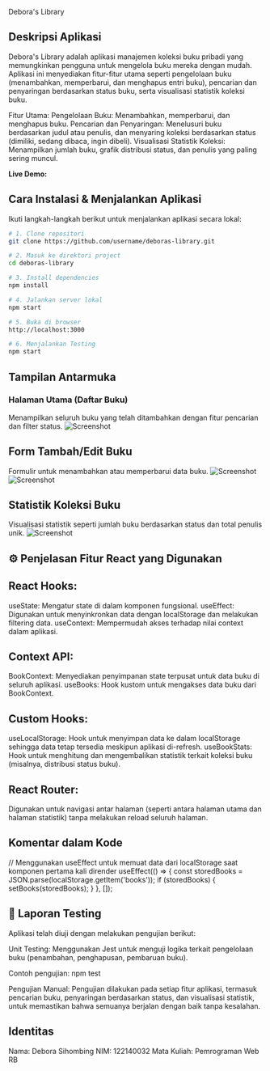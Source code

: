 Debora's Library

## Deskripsi Aplikasi
Debora's Library adalah aplikasi manajemen koleksi buku pribadi yang memungkinkan pengguna untuk mengelola buku mereka dengan mudah. Aplikasi ini menyediakan fitur-fitur utama seperti pengelolaan buku (menambahkan, memperbarui, dan menghapus entri buku), pencarian dan penyaringan berdasarkan status buku, serta visualisasi statistik koleksi buku.

Fitur Utama:
Pengelolaan Buku: Menambahkan, memperbarui, dan menghapus buku.
Pencarian dan Penyaringan: Menelusuri buku berdasarkan judul atau penulis, dan menyaring koleksi berdasarkan status (dimiliki, sedang dibaca, ingin dibeli).
Visualisasi Statistik Koleksi: Menampilkan jumlah buku, grafik distribusi status, dan penulis yang paling sering muncul.

**Live Demo:** 

## Cara Instalasi & Menjalankan Aplikasi

Ikuti langkah-langkah berikut untuk menjalankan aplikasi secara lokal:

```bash
# 1. Clone repositori
git clone https://github.com/username/deboras-library.git

# 2. Masuk ke direktori project
cd deboras-library

# 3. Install dependencies
npm install

# 4. Jalankan server lokal
npm start

# 5. Buka di browser
http://localhost:3000

# 6. Menjalankan Testing
npm start
```

## Tampilan Antarmuka

### Halaman Utama (Daftar Buku)

Menampilkan seluruh buku yang telah ditambahkan dengan fitur pencarian dan filter status.
![Screenshot](./halamanUtama.png)

## Form Tambah/Edit Buku

Formulir untuk menambahkan atau memperbarui data buku.
![Screenshot](./halamanUtama.png)
![Screenshot](./halamanEdit.png)

## Statistik Koleksi Buku

Visualisasi statistik seperti jumlah buku berdasarkan status dan total penulis unik.
![Screenshot](./img/halamanStatistik.png)

## ⚙️ Penjelasan Fitur React yang Digunakan

## React Hooks:
useState: Mengatur state di dalam komponen fungsional.
useEffect: Digunakan untuk menyinkronkan data dengan localStorage dan melakukan filtering data.
useContext: Mempermudah akses terhadap nilai context dalam aplikasi.

## Context API:
BookContext: Menyediakan penyimpanan state terpusat untuk data buku di seluruh aplikasi.
useBooks: Hook kustom untuk mengakses data buku dari BookContext.

## Custom Hooks:
useLocalStorage: Hook untuk menyimpan data ke dalam localStorage sehingga data tetap tersedia meskipun aplikasi di-refresh.
useBookStats: Hook untuk menghitung dan mengembalikan statistik terkait koleksi buku (misalnya, distribusi status buku).

## React Router:
Digunakan untuk navigasi antar halaman (seperti antara halaman utama dan halaman statistik) tanpa melakukan reload seluruh halaman.

## Komentar dalam Kode
// Menggunakan useEffect untuk memuat data dari localStorage saat komponen pertama kali dirender
useEffect(() => {
  const storedBooks = JSON.parse(localStorage.getItem('books'));
  if (storedBooks) {
    setBooks(storedBooks);
  }
}, []);

## 🧪 Laporan Testing

Aplikasi telah diuji dengan melakukan pengujian berikut:

Unit Testing: Menggunakan Jest untuk menguji logika terkait pengelolaan buku (penambahan, penghapusan, pembaruan buku).

Contoh pengujian:
npm test

Pengujian Manual: Pengujian dilakukan pada setiap fitur aplikasi, termasuk pencarian buku, penyaringan berdasarkan status, dan visualisasi statistik, untuk memastikan bahwa semuanya berjalan dengan baik tanpa kesalahan.

## Identitas

Nama: Debora Sihombing
NIM: 122140032
Mata Kuliah: Pemrograman Web RB